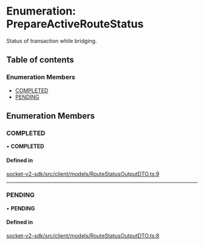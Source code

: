 # Enumeration: PrepareActiveRouteStatus

Status of transaction while bridging.

## Table of contents

### Enumeration Members

- [COMPLETED](PrepareActiveRouteStatus.md#completed)
- [PENDING](PrepareActiveRouteStatus.md#pending)

## Enumeration Members

### COMPLETED

• **COMPLETED**

#### Defined in

[socket-v2-sdk/src/client/models/RouteStatusOutputDTO.ts:9](https://github.com/rugamoto/socket-v2-sdk/blob/b3c3e8d/src/client/models/RouteStatusOutputDTO.ts#L9)

---

### PENDING

• **PENDING**

#### Defined in

[socket-v2-sdk/src/client/models/RouteStatusOutputDTO.ts:8](https://github.com/rugamoto/socket-v2-sdk/blob/b3c3e8d/src/client/models/RouteStatusOutputDTO.ts#L8)
